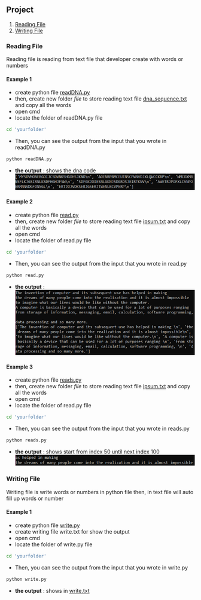 ## Project
1. [Reading File](#Reading-File)
2. [Writing File](#Writing-File)

### Reading File 
Reading file is reading from text file that developer create with words or numbers
#### Example 1
- create python file [readDNA.py](https://github.com/0732sta/starter-python/blob/master/file/readDNA.py)
- then, create new folder *file* to store reading text file [dna_sequence.txt](https://github.com/0732sta/starter-python/blob/master/file/dna_sequence.txt) and copy all the words
- open cmd
- locate the folder of readDNA.py file
```bash
cd 'yourfolder'
```
- Then, you can see the output from the input that you wrote in readDNA.py
```bash
python readDNA.py
```
- **the output** : shows the dna code 
![readdna](readdna.png) 

#### Example 2
- create python file [read.py](https://github.com/0732sta/starter-python/blob/master/file/read.py)
- then, create new folder *file* to store reading text file [ipsum.txt](https://github.com/0732sta/starter-python/blob/master/file/ipsum.txt) and copy all the words
- open cmd
- locate the folder of read.py file
```bash
cd 'yourfolder'
```
- Then, you can see the output from the input that you wrote in read.py
```bash
python read.py
```
- **the output** : 
![read1](read1.png) 

#### Example 3
- create python file [reads.py](https://github.com/0732sta/starter-python/blob/master/file/reads.py)
- then, create new folder *file* to store reading text file [ipsum.txt](https://github.com/0732sta/starter-python/blob/master/file/ipsum.txt) and copy all the words
- open cmd
- locate the folder of read.py file
```bash
cd 'yourfolder'
```
- Then, you can see the output from the input that you wrote in reads.py
```bash
python reads.py
```
- **the output** : shows start from index 50 until next index 100
![read2](read2.png) 

### Writing File
Writing file is write words or numbers in python file then, in text file will auto fill up words or number
#### Example 1
- create python file [write.py](https://github.com/0732sta/starter-python/blob/master/file/write.py)
- create writing file write.txt for show the output
- open cmd
- locate the folder of write.py file
```bash
cd 'yourfolder'
```
- Then, you can see the output from the input that you wrote in write.py
```bash
python write.py
```
- **the output** : shows in [write.txt](https://github.com/0732sta/starter-python/blob/master/file/write.txt) 
